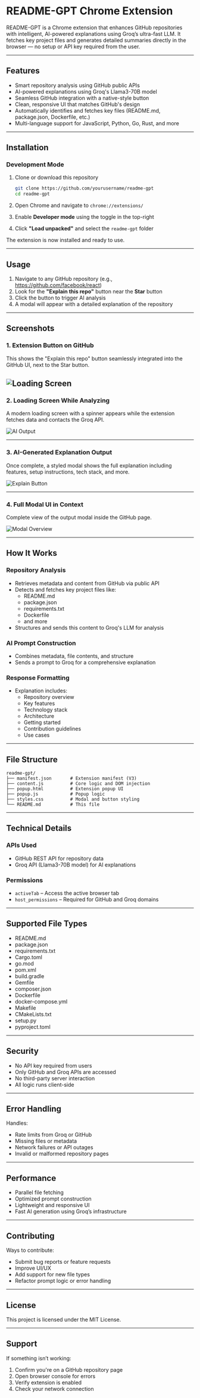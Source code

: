 # README-GPT Chrome Extension

README-GPT is a Chrome extension that enhances GitHub repositories with intelligent, AI-powered explanations using Groq’s ultra-fast LLM. It fetches key project files and generates detailed summaries directly in the browser — no setup or API key required from the user.

---

## Features

- Smart repository analysis using GitHub public APIs  
- AI-powered explanations using Groq's Llama3-70B model  
- Seamless GitHub integration with a native-style button  
- Clean, responsive UI that matches GitHub's design  
- Automatically identifies and fetches key files (README.md, package.json, Dockerfile, etc.)  
- Multi-language support for JavaScript, Python, Go, Rust, and more  

---

## Installation

### Development Mode

1. Clone or download this repository  
   ```bash
   git clone https://github.com/yourusername/readme-gpt
   cd readme-gpt
   ```

2. Open Chrome and navigate to `chrome://extensions/`  
3. Enable **Developer mode** using the toggle in the top-right  
4. Click **"Load unpacked"** and select the `readme-gpt` folder  

The extension is now installed and ready to use.

---

## Usage

1. Navigate to any GitHub repository (e.g., https://github.com/facebook/react)  
2. Look for the **"Explain this repo"** button near the **Star** button  
3. Click the button to trigger AI analysis  
4. A modal will appear with a detailed explanation of the repository

---

## Screenshots

### 1. Extension Button on GitHub

This shows the "Explain this repo" button seamlessly integrated into the GitHub UI, next to the Star button.


![Loading Screen](https://github.com/user-attachments/assets/87cf5a71-4ec7-49b3-8140-082cf8ef35db)
---

### 2. Loading Screen While Analyzing

A modern loading screen with a spinner appears while the extension fetches data and contacts the Groq API.

![AI Output](https://github.com/user-attachments/assets/7bf76bc3-a969-42d0-adf3-786658424d69)

---

### 3. AI-Generated Explanation Output

Once complete, a styled modal shows the full explanation including features, setup instructions, tech stack, and more.


![Explain Button](https://github.com/user-attachments/assets/f150c173-ce75-4911-bdeb-0b2931f0875e)

---

### 4. Full Modal UI in Context

Complete view of the output modal inside the GitHub page.

![Modal Overview](https://github.com/user-attachments/assets/ed1bdcbe-2842-4114-a887-847d40bcd284)

---

## How It Works

### Repository Analysis

- Retrieves metadata and content from GitHub via public API
- Detects and fetches key project files like:
  - README.md
  - package.json
  - requirements.txt
  - Dockerfile
  - and more
- Structures and sends this content to Groq's LLM for analysis

### AI Prompt Construction

- Combines metadata, file contents, and structure
- Sends a prompt to Groq for a comprehensive explanation

### Response Formatting

- Explanation includes:
  - Repository overview
  - Key features
  - Technology stack
  - Architecture
  - Getting started
  - Contribution guidelines
  - Use cases

---

## File Structure

```
readme-gpt/
├── manifest.json       # Extension manifest (V3)
├── content.js          # Core logic and DOM injection
├── popup.html          # Extension popup UI
├── popup.js            # Popup logic
├── styles.css          # Modal and button styling
└── README.md           # This file
```

---

## Technical Details

### APIs Used

- GitHub REST API for repository data  
- Groq API (Llama3-70B model) for AI explanations  

### Permissions

- `activeTab` – Access the active browser tab  
- `host_permissions` – Required for GitHub and Groq domains  

---

## Supported File Types

- README.md  
- package.json  
- requirements.txt  
- Cargo.toml  
- go.mod  
- pom.xml  
- build.gradle  
- Gemfile  
- composer.json  
- Dockerfile  
- docker-compose.yml  
- Makefile  
- CMakeLists.txt  
- setup.py  
- pyproject.toml  

---

## Security

- No API key required from users  
- Only GitHub and Groq APIs are accessed  
- No third-party server interaction  
- All logic runs client-side  

---

## Error Handling

Handles:

- Rate limits from Groq or GitHub  
- Missing files or metadata  
- Network failures or API outages  
- Invalid or malformed repository pages  

---

## Performance

- Parallel file fetching  
- Optimized prompt construction  
- Lightweight and responsive UI  
- Fast AI generation using Groq’s infrastructure  

---

## Contributing

Ways to contribute:

- Submit bug reports or feature requests  
- Improve UI/UX  
- Add support for new file types  
- Refactor prompt logic or error handling  

---

## License

This project is licensed under the MIT License.

---

## Support

If something isn’t working:

1. Confirm you're on a GitHub repository page  
2. Open browser console for errors  
3. Verify extension is enabled  
4. Check your network connection  
